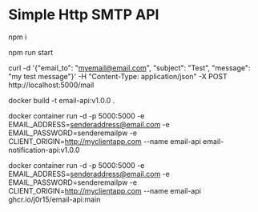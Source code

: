 # Simple Http SMTP API

npm i

npm run start


curl -d '{"email_to": "myemail@email.com", "subject": "Test", "message": "my test message"}' -H "Content-Type: application/json" -X POST http://localhost:5000/mail


docker build -t email-api:v1.0.0 .


docker container run -d -p 5000:5000 -e EMAIL_ADDRESS=senderaddress@email.com -e EMAIL_PASSWORD=senderemailpw  -e CLIENT_ORIGIN=http://myclientapp.com --name email-api email-notification-api:v1.0.0


docker container run -d -p 5000:5000 -e EMAIL_ADDRESS=senderaddress@email.com -e EMAIL_PASSWORD=senderemailpw  -e CLIENT_ORIGIN=http://myclientapp.com --name email-api ghcr.io/j0r15/email-api:main


